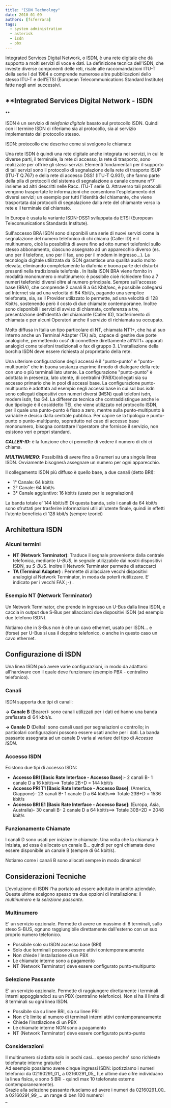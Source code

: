 ```yaml
---
title: "ISDN Technology"
date: 2010-01-09
authors: [fsferrara]
tags:
  - system administration
  - asterisk
  - isdn
  - pbx
---
```

Integrated Services Digital Network, o ISDN, è una rete digitale che dà supporto a molti servizi di voce e dati. La definizione tecnica dell'ISDN, che investe diverse componenti delle reti, risale alle raccomandazioni ITU-T della serie I del 1984 e comprende numerose altre pubblicazioni dello stesso ITU-T e dell'ETSI (European Telecommunications Standard Institute) fatte negli anni successivi.

<!-- truncate -->

## **Integrated Services Digital Network - ISDN

**

ISDN è un servizio di _telefonia digitale_ basato sul protocollo ISDN. Quindi con il termine ISDN ci riferiamo sia al protocollo, sia al servizio implementato dal protocollo stesso.

ISDN: protocollo che descrive come si svolgono le chiamate

Una rete ISDN è quindi una rete digitale anche integrata nei servizi, in cui le diverse parti, il terminale, la rete di accesso, la rete di trasporto, sono realizzate per offrire gli stessi servizi. Elementi fondamentali per il supporto di tali servizi sono il protocollo di segnalazione della rete di trasporto ISUP (ITU-T Q.767) e della rete di accesso DSS1 (ITU-T Q.931), che fanno parte della pila di protocolli del sistema di segnalazione a canale comune n°7 insieme ad altri descritti nelle Racc. ITU-T serie Q. Attraverso tali protocolli vengono trasportate le informazioni che consentono l'espletamento dei diversi servizi; un esempio per tutti l'identità del chiamante, che viene trasportata dai protocolli di segnalazione dalla rete del chiamante verso la rete e il terminale del chiamato.

In Europa è usata la variante ISDN-DSS1 sviluppata da ETSI (European Telecomunications Standards Institute).

Sull'accesso BRA ISDN sono disponibili una serie di nuovi servizi come la segnalazione del numero telefonico di chi chiama (Caller ID) e il multinumero, cioè la possibilità di avere fino ad otto numeri telefonici sullo stesso abbonamento, ciascuno assegnato ad un apparecchio diverso (es. uno per il telefono, uno per il fax, uno per il modem in ingresso...). La tecnologia digitale utilizzata da ISDN garantisce una qualità audio molto elevata, eliminando completamente la diafonia e buona parte dei disturbi presenti nella tradizionale telefonia . In Italia ISDN BRA viene fornito in modalità mononumero o multinumero: è possibile cioè richiedere fino a 7 numeri telefonici diversi oltre al numero principale. Sempre sull'accesso base (BRA), che comprende 2 canali B a 64 Kbit/sec, è possibile collegarsi ad Internet sia ad una velocità di 64 Kbit/s, pagando una semplice telefonata, sia, se il Provider utilizzato lo permette, ad una velocità di 128 Kbit/s, sostenendo però il costo di due chiamate contemporanee. Inoltre sono disponibili i servizi di avviso di chiamata, conferenza a tre, presentazione dell'identità del chiamante (Caller ID), trasferimento di chiamata e per alcuni Operatori anche il servizio di richiamata su occupato.

Molto diffusa in Italia un tipo particolare di NT, chiamata NT1+, che ha al suo interno anche un Terminal Adapter (TA) a/b, capace di gestire due porte analogiche, permettendo cosi' di connettere direttamente all'NT1+ apparati analogici come telefoni tradizionali o fax di gruppo 3. L'installazione della borchia ISDN deve essere richiesta al proprietario della rete.

Una ulteriore configurazione degli accessi è il "punto-punto" e "punto-multipunto" che in buona sostanza esprime il modo di dialogare della rete con uno o più terminali lato utente. La configurazione "punto-punto" è adottata in presenza, lato utente, di centralini (PABX)collegati sia su accesso primario che in pool di accessi base. La configurazione punto-multipunto è adottata ad esempio negli accessi base in cui sul bus isdn sono collegati dispositivi con numeri diversi (MSN) quali telefoni isdn, modem isdn, fax G4. La differenza tecnica che contraddistingue anche le due tipologie è il cosiddetto TEI, che viene utilizzato nel protocollo ISDN, per il quale una punto-punto è fisso a zero, mentre sulla punto-multipunto è variabile e deciso dalla centrale pubblica. Per capire se la tipologia e punto-punto o punto-multipunto, soprattutto nel caso di accesso base mononumero, bisogna contattare l'operatore che fornisce il servizio, non esistono veri e propri standard.

**_CALLER-ID_:** è la funzione che ci permette di vedere il numero di chi ci chiama.

**_MULTINUMERO_:** Possibilità di avere fino a 8 numeri su una singola linea ISDN. Ovviamente bisognerà assegnare un numero per ogni apparecchio.

Il collegamento ISDN più diffuso è quello base, a due canali (detto BRI):

  * 1° Canale: 64 kbit/s
  * 2° Canale: 64 kbit/s
  * 3° Canale aggiuntivo: 16 kbit/s (usato per le segnalazioni)

La banda totale e' 144 kbit/s!!! Di questa banda, solo i canali da 64 kbit/s sono sfruttati per trasferire informazioni utili all'utente finale, quindi in effetti l'utente beneficia di 128 kbit/s (sempre teorici)

## Architettura ISDN

### Alcuni termini

  * **NT (Network Terminator)**: Traduce il segnale proveniente dalla centrale telefonica, mediante _U-BUS_, in segnale utilizzabile dai nostri dispositivi ISDN, su _S-BUS_. Inoltre il Network Terminator permette di attaccarci
  * **TA (Terminal Adapter)** : Permette di allacciare vecchi dispositivi analogigi al Network Terminator, in moda da poterli riutilizzare. E' indicato per i vecchi FAX ;-) .

### Esempio NT (Network Terminator)

Un Network Terminator, che prende in ingresso un U-Bus dalla linea ISDN, e caccia in output due S-Bus per allacciarci due dispositivi ISDN (ad esempio due telefono ISDN).

Notiamo che in S-Bus non è che un cavo ethernet, usato per ISDN... e (forse) per U-Bus si usa il doppino telefonico, o anche in questo caso un cavo ethernet.

## Configurazione di ISDN

Una linea ISDN può avere varie configurazioni, in modo da adattarsi all'hardware con il quale deve funzionare (esempio PBX - centralino telefonico).

### Canali

ISDN supporta due tipi di canali:

**-> Canale B** (Bearer): sono canali utilizzati per i dati ed hanno una banda prefissata di 64 kbit/s.

**-> Canale D** (Delta): sono canali usati per segnalazioni e controllo; in particolari configurazioni possono essere usati anche per i dati. La banda passante assegnata ad un canale D varia al variare del tipo di _Accesso ISDN_.

### Accesso ISDN

Esistono due tipi di accesso ISDN:

  * **Accesso BRI [Basic Rate Interface - Accesso Base]**:- 2 canali B- 1 canale D a 16 kbit/s==> Totale 2B+D = 144 kbit/s
  * **Accesso PRI T1 [Basic Rate Interface - Accesso Base]**: (America, Giappone)- 23 canali B- 1 canale D a 64 kbit/s==> Totale 23B+D = 1536 kbit/s
  * **Accesso BRI E1 [Basic Rate Interface - Accesso Base]**: (Europa, Asia, Australia)- 30 canali B- 2 canale D a 64 kbit/s==> Totale 30B+2D = 2048 kbit/s

### Funzionamento Chiamate

I canali D sono usati per _iniziare_ le chiamate. Una volta che la chiamata è iniziata, ad essa è allocato un canale B... quindi per ogni chiamata deve essere disponibile un canale B (sempre di 64 kbit/s).

Notiamo come i canali B sono allocati sempre in modo dinamico!

## Considerazioni Tecniche

L'evoluzione di ISDN l'ha portato ad essere adottato in anbito aziendale. Queste ultime scelgono spesso tra due opzioni di installazione: il _multinumero_ e la _selezione passante_.

### Multinumero

E' un servizio opzionale. Permette di avere un massimo di 8 terminali, sullo steso S-BUS, ognuno raggiungibile direttamente dall'esterno con un suo proprio numero telefonico.

  * Possibile solo su ISDN accesso base (BRI)
  * Solo due terminali possono essere attivi contemporaneamente
  * Non chiede l'installazione di un PBX
  * Le chiamate interne sono a pagamento
  * NT (Network Terminator) deve essere configurato punto-multipunto

### Selezione Passante

E' un servizio opzionale. Permette di raggiungere direttamente i terminali interni appoggiandoci su un PBX (centralino telefonico). Non si ha il limite di 8 terminali su ogni linea ISDN.

  * Possibile sia su linee BRI, sia su linee PRI
  * Non c'è limite al numero di terminali interni attivi contemporaneamente
  * Chiede l'instllazione di un PBX
  * Le chiamate interne NON sono a pagamento
  * NT (Network Terminator) deve essere configurato punto-punto

### Considerazioni

Il multinumero si adatta solo in pochi casi... spesso perche' sono richieste telefonate interne gratuite!  
Ad esempio possiamo avere cinque ingressi ISDN: ipotizziamo i numeri telefonici da 02160291_01_ a 02160291_05_ (Le ultime due cifre individuano la linea fisica, e sono 5 BRI - quindi max 10 telefonate esterne contemporaneamente).  
 Grazie alla selezione passante riusciamo ad avere i numeri da 02160291_00_ a 02160291_99_... un range di ben 100 numero!  
 _
